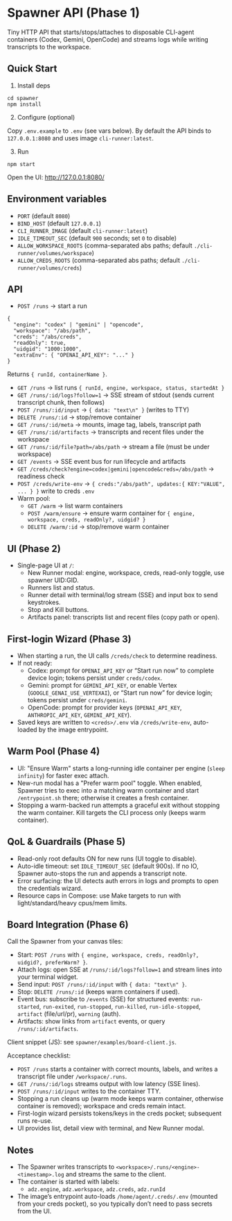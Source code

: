# Spawner API (Phase 1)

Tiny HTTP API that starts/stops/attaches to disposable CLI-agent containers
(Codex, Gemini, OpenCode) and streams logs while writing transcripts to the
workspace.

## Quick Start

1) Install deps

```
cd spawner
npm install
```

2) Configure (optional)

Copy `.env.example` to `.env` (see vars below). By default the API binds to
`127.0.0.1:8080` and uses image `cli-runner:latest`.

3) Run

```
npm start
```

Open the UI: http://127.0.0.1:8080/

## Environment variables

- `PORT` (default `8080`)
- `BIND_HOST` (default `127.0.0.1`)
- `CLI_RUNNER_IMAGE` (default `cli-runner:latest`)
- `IDLE_TIMEOUT_SEC` (default `900` seconds; set `0` to disable)
- `ALLOW_WORKSPACE_ROOTS` (comma-separated abs paths; default `./cli-runner/volumes/workspace`)
- `ALLOW_CREDS_ROOTS` (comma-separated abs paths; default `./cli-runner/volumes/creds`)

## API

- `POST /runs` → start a run

```
{
  "engine": "codex" | "gemini" | "opencode",
  "workspace": "/abs/path",
  "creds": "/abs/creds",
  "readOnly": true,
  "uidgid": "1000:1000",
  "extraEnv": { "OPENAI_API_KEY": "..." }
}
```

Returns `{ runId, containerName }`.

- `GET /runs` → list runs `{ runId, engine, workspace, status, startedAt }`
- `GET /runs/:id/logs?follow=1` → SSE stream of stdout (sends current transcript chunk, then follows)
- `POST /runs/:id/input` → `{ data: "text\n" }` (writes to TTY)
- `DELETE /runs/:id` → stop/remove container
- `GET /runs/:id/meta` → mounts, image tag, labels, transcript path
- `GET /runs/:id/artifacts` → transcripts and recent files under the workspace
- `GET /runs/:id/file?path=/abs/path` → stream a file (must be under workspace)
- `GET /events` → SSE event bus for run lifecycle and artifacts
- `GET /creds/check?engine=codex|gemini|opencode&creds=/abs/path` → readiness check
- `POST /creds/write-env` → `{ creds:"/abs/path", updates:{ KEY:"VALUE", ... } }` write to creds `.env`
- Warm pool:
  - `GET /warm` → list warm containers
  - `POST /warm/ensure` → ensure warm container for `{ engine, workspace, creds, readOnly?, uidgid? }`
  - `DELETE /warm/:id` → stop/remove warm container

## UI (Phase 2)

- Single-page UI at `/`:
  - New Runner modal: engine, workspace, creds, read-only toggle, use spawner UID:GID.
  - Runners list and status.
  - Runner detail with terminal/log stream (SSE) and input box to send keystrokes.
  - Stop and Kill buttons.
  - Artifacts panel: transcripts list and recent files (copy path or open).

## First-login Wizard (Phase 3)

- When starting a run, the UI calls `/creds/check` to determine readiness.
- If not ready:
  - Codex: prompt for `OPENAI_API_KEY` or “Start run now” to complete device login; tokens persist under `creds/codex`.
  - Gemini: prompt for `GEMINI_API_KEY`, or enable Vertex (`GOOGLE_GENAI_USE_VERTEXAI`), or “Start run now” for device login; tokens persist under `creds/gemini`.
  - OpenCode: prompt for provider keys (`OPENAI_API_KEY`, `ANTHROPIC_API_KEY`, `GEMINI_API_KEY`).
- Saved keys are written to `<creds>/.env` via `/creds/write-env`, auto-loaded by the image entrypoint.

## Warm Pool (Phase 4)

- UI: "Ensure Warm" starts a long-running idle container per engine (`sleep infinity`) for faster exec attach.
- New-run modal has a "Prefer warm pool" toggle. When enabled, Spawner tries to exec into a matching warm container and start `/entrypoint.sh` there; otherwise it creates a fresh container.
- Stopping a warm-backed run attempts a graceful exit without stopping the warm container. Kill targets the CLI process only (keeps warm container).

## QoL & Guardrails (Phase 5)

- Read-only root defaults ON for new runs (UI toggle to disable).
- Auto-idle timeout: set `IDLE_TIMEOUT_SEC` (default 900s). If no IO, Spawner auto-stops the run and appends a transcript note.
- Error surfacing: the UI detects auth errors in logs and prompts to open the credentials wizard.
 - Resource caps in Compose: use Make targets to run with light/standard/heavy cpus/mem limits.

## Board Integration (Phase 6)

Call the Spawner from your canvas tiles:

- Start: `POST /runs` with `{ engine, workspace, creds, readOnly?, uidgid?, preferWarm? }`.
- Attach logs: open SSE at `/runs/:id/logs?follow=1` and stream lines into your terminal widget.
- Send input: `POST /runs/:id/input` with `{ data: "text\n" }`.
- Stop: `DELETE /runs/:id` (keeps warm containers if used).
- Event bus: subscribe to `/events` (SSE) for structured events: `run-started`, `run-exited`, `run-stopped`, `run-killed`, `run-idle-stopped`, `artifact` (file/url/pr), `warning` (auth).
- Artifacts: show links from `artifact` events, or query `/runs/:id/artifacts`.

Client snippet (JS): see `spawner/examples/board-client.js`.

Acceptance checklist:
- `POST /runs` starts a container with correct mounts, labels, and writes a transcript file under `/workspace/.runs`.
- `GET /runs/:id/logs` streams output with low latency (SSE lines).
- `POST /runs/:id/input` writes to the container TTY.
- Stopping a run cleans up (warm mode keeps warm container, otherwise container is removed); workspace and creds remain intact.
- First-login wizard persists tokens/keys in the creds pocket; subsequent runs re-use.
- UI provides list, detail view with terminal, and New Runner modal.


## Notes

- The Spawner writes transcripts to `<workspace>/.runs/<engine>-<timestamp>.log` and streams the same to the client.
- The container is started with labels:
  - `adz.engine`, `adz.workspace`, `adz.creds`, `adz.runId`
- The image’s entrypoint auto-loads `/home/agent/.creds/.env` (mounted from your creds pocket), so you typically don’t need to pass secrets from the UI.
